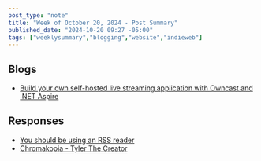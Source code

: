 ```yaml
---
post_type: "note" 
title: "Week of October 20, 2024 - Post Summary"
published_date: "2024-10-20 09:27 -05:00"
tags: ["weeklysummary","blogging","website","indieweb"]
---
```


## Blogs

- [Build your own self-hosted live streaming application with Owncast and .NET Aspire](/posts/build-your-own-live-streaming-app-owncast-dotnet-aspire)

## Responses

- [You should be using an RSS reader](/notes/you-should-be-using-rss-reader-pluralistic/)
- [Chromakopia - Tyler The Creator](/feed/chromakopia-tyler-the-creator)
    